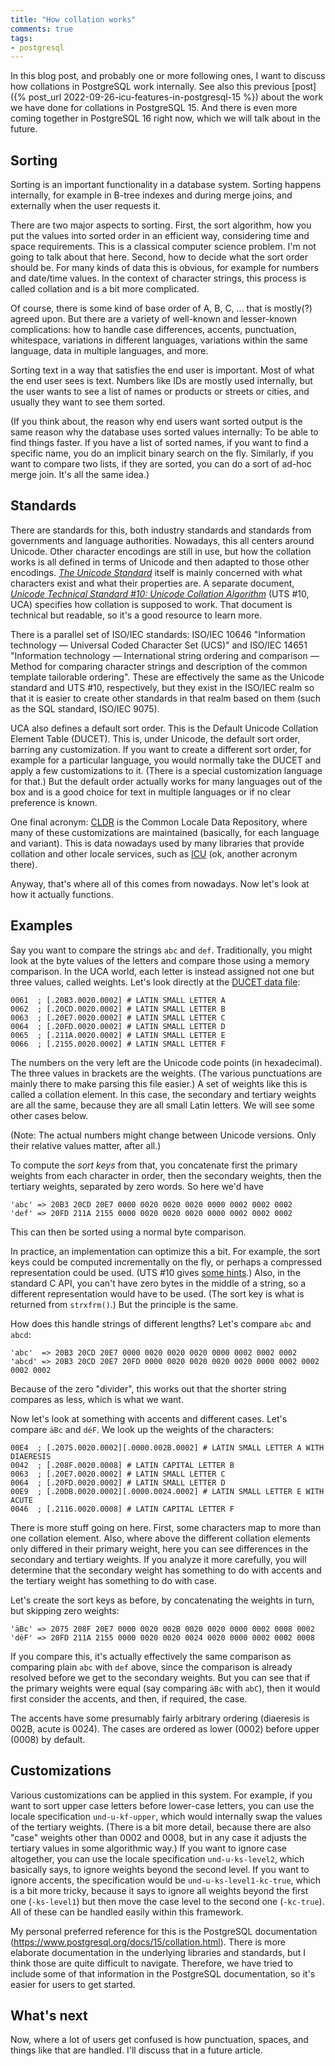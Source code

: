 ```yaml
---
title: "How collation works"
comments: true
tags:
- postgresql
---
```


In this blog post, and probably one or more following ones, I want to
discuss how collations in PostgreSQL work internally.  See also this
previous [post]({% post_url 2022-09-26-icu-features-in-postgresql-15
%}) about the work we have done for collations in PostgreSQL 15.  And
there is even more coming together in PostgreSQL 16 right now, which
we will talk about in the future.

## Sorting

Sorting is an important functionality in a database system.  Sorting
happens internally, for example in B-tree indexes and during merge
joins, and externally when the user requests it.

There are two major aspects to sorting.  First, the sort algorithm,
how you put the values into sorted order in an efficient way,
considering time and space requirements.  This is a classical computer
science problem.  I'm not going to talk about that here.  Second, how
to decide what the sort order should be.  For many kinds of data this
is obvious, for example for numbers and date/time values.  In the
context of character strings, this process is called collation and is
a bit more complicated.

Of course, there is some kind of base order of A, B, C, ... that is
mostly(?) agreed upon.  But there are a variety of well-known and
lesser-known complications: how to handle case differences, accents,
punctuation, whitespace, variations in different languages, variations
within the same language, data in multiple languages, and more.

Sorting text in a way that satisfies the end user is important.  Most
of what the end user sees is text.  Numbers like IDs are mostly used
internally, but the user wants to see a list of names or products or
streets or cities, and usually they want to see them sorted.

(If you think about, the reason why end users want sorted output is
the same reason why the database uses sorted values internally: To be
able to find things faster.  If you have a list of sorted names, if
you want to find a specific name, you do an implicit binary search on
the fly.  Similarly, if you want to compare two lists, if they are
sorted, you can do a sort of ad-hoc merge join.  It's all the same
idea.)

## Standards

There are standards for this, both industry standards and standards
from governments and language authorities.  Nowadays, this all centers
around Unicode.  Other character encodings are still in use, but how
the collation works is all defined in terms of Unicode and then
adapted to those other encodings.  [_The Unicode
Standard_](https://unicode.org/standard/standard.html) itself is
mainly concerned with what characters exist and what their properties
are.  A separate document, [_Unicode Technical Standard #10: Unicode
Collation Algorithm_](https://unicode.org/reports/tr10/) (UTS #10,
UCA) specifies how collation is supposed to work.  That document is
technical but readable, so it's a good resource to learn more.

There is a parallel set of ISO/IEC standards: ISO/IEC 10646
"Information technology — Universal Coded Character Set (UCS)" and
ISO/IEC 14651 "Information technology — International string ordering
and comparison — Method for comparing character strings and
description of the common template tailorable ordering".  These are
effectively the same as the Unicode standard and UTS #10,
respectively, but they exist in the ISO/IEC realm so that it is easier
to create other standards in that realm based on them (such as the SQL
standard, ISO/IEC 9075).

UCA also defines a default sort order.  This is the Default Unicode
Collation Element Table (DUCET).  This is, under Unicode, the default
sort order, barring any customization.  If you want to create a
different sort order, for example for a particular language, you would
normally take the DUCET and apply a few customizations to it.  (There
is a special customization language for that.)  But the default order
actually works for many languages out of the box and is a good choice
for text in multiple languages or if no clear preference is known.

One final acronym: [CLDR](https://cldr.unicode.org/) is the Common
Locale Data Repository, where many of these customizations are
maintained (basically, for each language and variant).  This is data
nowadays used by many libraries that provide collation and other
locale services, such as [ICU](https://icu.unicode.org/) (ok, another
acronym there).

Anyway, that's where all of this comes from nowadays.  Now let's look
at how it actually functions.

## Examples

Say you want to compare the strings `abc` and `def`.  Traditionally,
you might look at the byte values of the letters and compare those
using a memory comparison.  In the UCA world, each letter is instead
assigned not one but three values, called weights.  Let's look
directly at the [DUCET data
file](https://www.unicode.org/Public/UCA/latest/allkeys.txt):

	0061  ; [.20B3.0020.0002] # LATIN SMALL LETTER A
	0062  ; [.20CD.0020.0002] # LATIN SMALL LETTER B
	0063  ; [.20E7.0020.0002] # LATIN SMALL LETTER C
	0064  ; [.20FD.0020.0002] # LATIN SMALL LETTER D
	0065  ; [.211A.0020.0002] # LATIN SMALL LETTER E
	0066  ; [.2155.0020.0002] # LATIN SMALL LETTER F

The numbers on the very left are the Unicode code points (in
hexadecimal).  The three values in brackets are the weights.  (The
various punctuations are mainly there to make parsing this file
easier.)  A set of weights like this is called a collation element.
In this case, the secondary and tertiary weights are all the same,
because they are all small Latin letters.  We will see some other
cases below.

(Note: The actual numbers might change between Unicode versions.  Only
their relative values matter, after all.)

To compute the _sort keys_ from that, you concatenate first the
primary weights from each character in order, then the secondary
weights, then the tertiary weights, separated by zero words.  So here
we'd have

	'abc' => 20B3 20CD 20E7 0000 0020 0020 0020 0000 0002 0002 0002
	'def' => 20FD 211A 2155 0000 0020 0020 0020 0000 0002 0002 0002

This can then be sorted using a normal byte comparison.

In practice, an implementation can optimize this a bit.  For example,
the sort keys could be computed incrementally on the fly, or perhaps a
compressed representation could be used.  (UTS #10 gives [some
hints](https://unicode.org/reports/tr10/#Implementation_Notes).)
Also, in the standard C API, you can't have zero bytes in the middle
of a string, so a different representation would have to be used.
(The sort key is what is returned from `strxfrm()`.)  But the
principle is the same.

How does this handle strings of different lengths?  Let's compare
`abc` and `abcd`:

	'abc'  => 20B3 20CD 20E7 0000 0020 0020 0020 0000 0002 0002 0002
	'abcd' => 20B3 20CD 20E7 20FD 0000 0020 0020 0020 0020 0000 0002 0002 0002 0002

Because of the zero "divider", this works out that the shorter string
compares as less, which is what we want.

Now let's look at something with accents and different cases.  Let's
compare `äBc` and `déF`.  We look up the weights of the characters:

	00E4  ; [.2075.0020.0002][.0000.002B.0002] # LATIN SMALL LETTER A WITH DIAERESIS
	0042  ; [.208F.0020.0008] # LATIN CAPITAL LETTER B
	0063  ; [.20E7.0020.0002] # LATIN SMALL LETTER C
	0064  ; [.20FD.0020.0002] # LATIN SMALL LETTER D
	00E9  ; [.20DB.0020.0002][.0000.0024.0002] # LATIN SMALL LETTER E WITH ACUTE
	0046  ; [.2116.0020.0008] # LATIN CAPITAL LETTER F

There is more stuff going on here.  First, some characters map to more
than one collation element.  Also, where above the different collation
elements only differed in their primary weight, here you can see
differences in the secondary and tertiary weights.  If you analyze it
more carefully, you will determine that the secondary weight has
something to do with accents and the tertiary weight has something to
do with case.

Let's create the sort keys as before, by concatenating the weights in
turn, but skipping zero weights:

	'äBc' => 2075 208F 20E7 0000 0020 002B 0020 0020 0000 0002 0008 0002
	'déF' => 20FD 211A 2155 0000 0020 0020 0024 0020 0000 0002 0002 0008

If you compare this, it's actually effectively the same comparison as
comparing plain `abc` with `def` above, since the comparison is
already resolved before we get to the secondary weights.  But you can
see that if the primary weights were equal (say comparing `äBc` with
`abC`), then it would first consider the accents, and then, if
required, the case.

The accents have some presumably fairly arbitrary ordering (diaeresis
is 002B, acute is 0024).  The cases are ordered as lower (0002) before
upper (0008) by default.

## Customizations

Various customizations can be applied in this system.  For example, if
you want to sort upper case letters before lower-case letters, you can
use the locale specification `und-u-kf-upper`, which would internally
swap the values of the tertiary weights.  (There is a bit more detail,
because there are also "case" weights other than 0002 and 0008, but in
any case it adjusts the tertiary values in some algorithmic way.)  If
you want to ignore case altogether, you can use the locale
specification `und-u-ks-level2`, which basically says, to ignore
weights beyond the second level.  If you want to ignore accents, the
specification would be `und-u-ks-level1-kc-true`, which is a bit more
tricky, because it says to ignore all weights beyond the first one
(`-ks-level1`) but then move the case level to the second one
(`-kc-true`).  All of these can be handled easily within this
framework.

My personal preferred reference for this is the PostgreSQL
documentation (<https://www.postgresql.org/docs/15/collation.html>).
There is more elaborate documentation in the underlying libraries and
standards, but I think those are quite difficult to navigate.
Therefore, we have tried to include some of that information in the
PostgreSQL documentation, so it's easier for users to get started.

## What's next

Now, where a lot of users get confused is how punctuation, spaces, and
things like that are handled.  I'll discuss that in a future article.
